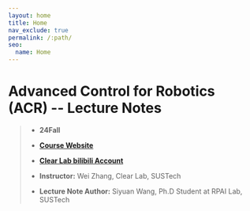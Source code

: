 ```yaml
---
layout: home
title: Home 
nav_exclude: true
permalink: /:path/
seo:
  name: Home
---
```


# Advanced Control for Robotics (ACR) -- Lecture Notes

> - **24Fall** 
>
> - **[Course Website](https://clearlab-sustech.github.io/ACR2024/)**
>
> - **[Clear Lab bilibili Account](https://space.bilibili.com/474380277?spm_id_from=333.337.0.0)**
>
> - **Instructor:** Wei Zhang, Clear Lab, SUSTech
>
> - **Lecture Note Author:** Siyuan Wang, Ph.D Student at RPAI Lab, SUSTech
